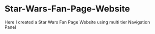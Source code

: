 # Star-Wars-Fan-Page-Website
Here I created a Star Wars Fan Page Website using multi tier Navigation Panel

